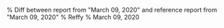 % Diff between report from "March 09, 2020" and reference report from "March 09, 2020"
% Reffy
% March 09, 2020

